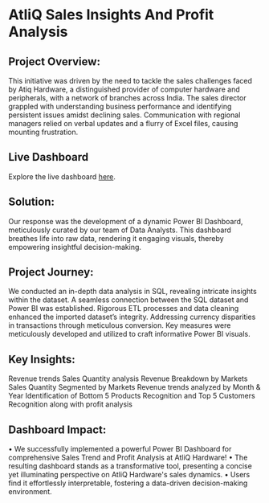 # AtliQ Sales Insights And Profit Analysis

## Project Overview:
This initiative was driven by the need to tackle the sales challenges faced by Atiq Hardware, a distinguished provider of computer hardware and peripherals, with a network of branches across India. The sales director grappled with understanding business performance and identifying persistent issues amidst declining sales. Communication with regional managers relied on verbal updates and a flurry of Excel files, causing mounting frustration.

## Live Dashboard
Explore the live dashboard [here](https://github.com/narasimhanmn/AtliQ-Sales-Insights-And-Profit-Analysis/tree/main/Images).

## Solution:
Our response was the development of a dynamic Power BI Dashboard, meticulously curated by our team of Data Analysts. This dashboard breathes life into raw data, rendering it engaging visuals, thereby empowering insightful decision-making.

## Project Journey:
We conducted an in-depth data analysis in SQL, revealing intricate insights within the dataset. A seamless connection between the SQL dataset and Power BI was established. Rigorous ETL processes and data cleaning enhanced the imported dataset’s integrity. Addressing currency disparities in transactions through meticulous conversion. Key measures were meticulously developed and utilized to craft informative Power BI visuals.

## Key Insights:
Revenue trends Sales Quantity analysis Revenue Breakdown by Markets Sales Quantity Segmented by Markets Revenue trends analyzed by Month & Year Identification of Bottom 5 Products Recognition and Top 5 Customers Recognition along with profit analysis

## Dashboard Impact:
• We successfully implemented a powerful Power BI Dashboard for comprehensive Sales Trend and Profit Analysis at AtliQ Hardware! • The resulting dashboard stands as a transformative tool, presenting a concise yet illuminating perspective on AtliQ Hardware's sales dynamics. • Users find it effortlessly interpretable, fostering a data-driven decision-making environment.
